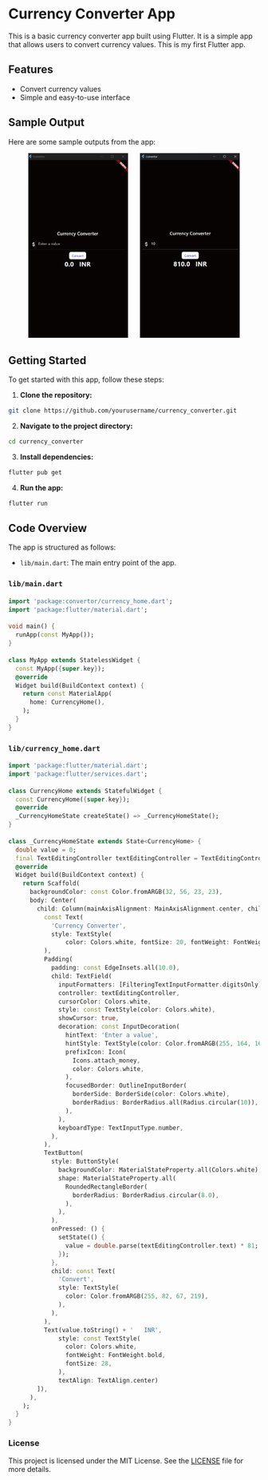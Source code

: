 # Currency Converter App

This is a basic currency converter app built using Flutter. It is a simple app that allows users to convert currency values. This is my first Flutter app.

## Features

- Convert currency values
- Simple and easy-to-use interface


## Sample Output

Here are some sample outputs from the app:
<p align="center">
    <img src="screenshots/sampleoutput_1.png" alt="Sample Output 1" width="200" style="margin-right: 10px;"/>
    <img src="screenshots/sampleoutput_2.png" alt="Sample Output 2" width="200" style="margin-left: 10px;"/>
</p>


## Getting Started

To get started with this app, follow these steps:

1. **Clone the repository:**
```bash
git clone https://github.com/yourusername/currency_converter.git
```

2. **Navigate to the project directory:**
```bash
cd currency_converter
```

3. **Install dependencies:**
```bash
flutter pub get
```

4. **Run the app:**
```bash
flutter run
```

## Code Overview

The app is structured as follows:

- `lib/main.dart`: The main entry point of the app.




### `lib/main.dart`

```dart
import 'package:convertor/currency_home.dart';
import 'package:flutter/material.dart';

void main() {
  runApp(const MyApp());
}

class MyApp extends StatelessWidget {
  const MyApp({super.key});
  @override
  Widget build(BuildContext context) {
    return const MaterialApp(
      home: CurrencyHome(),
    );
  }
}
```

### `lib/currency_home.dart`

```dart
import 'package:flutter/material.dart';
import 'package:flutter/services.dart';

class CurrencyHome extends StatefulWidget {
  const CurrencyHome({super.key});
  @override
  _CurrencyHomeState createState() => _CurrencyHomeState();
}

class _CurrencyHomeState extends State<CurrencyHome> {
  double value = 0;
  final TextEditingController textEditingController = TextEditingController();
  @override
  Widget build(BuildContext context) {
    return Scaffold(
      backgroundColor: const Color.fromARGB(32, 56, 23, 23),
      body: Center(
        child: Column(mainAxisAlignment: MainAxisAlignment.center, children: [
          const Text(
            'Currency Converter',
            style: TextStyle(
                color: Colors.white, fontSize: 20, fontWeight: FontWeight.w500),
          ),
          Padding(
            padding: const EdgeInsets.all(10.0),
            child: TextField(
              inputFormatters: [FilteringTextInputFormatter.digitsOnly],
              controller: textEditingController,
              cursorColor: Colors.white,
              style: const TextStyle(color: Colors.white),
              showCursor: true,
              decoration: const InputDecoration(
                hintText: 'Enter a value',
                hintStyle: TextStyle(color: Color.fromARGB(255, 164, 163, 163)),
                prefixIcon: Icon(
                  Icons.attach_money,
                  color: Colors.white,
                ),
                focusedBorder: OutlineInputBorder(
                  borderSide: BorderSide(color: Colors.white),
                  borderRadius: BorderRadius.all(Radius.circular(10)),
                ),
              ),
              keyboardType: TextInputType.number,
            ),
          ),
          TextButton(
            style: ButtonStyle(
              backgroundColor: MaterialStateProperty.all(Colors.white),
              shape: MaterialStateProperty.all(
                RoundedRectangleBorder(
                  borderRadius: BorderRadius.circular(8.0),
                ),
              ),
            ),
            onPressed: () {
              setState(() {
                value = double.parse(textEditingController.text) * 81;
              });
            },
            child: const Text(
              'Convert',
              style: TextStyle(
                color: Color.fromARGB(255, 82, 67, 219),
              ),
            ),
          ),
          Text(value.toString() + '   INR',
              style: const TextStyle(
                color: Colors.white,
                fontWeight: FontWeight.bold,
                fontSize: 28,
              ),
              textAlign: TextAlign.center)
        ]),
      ),
    );
  }
}

```



### License

This project is licensed under the MIT License. See the [LICENSE](LICENSE) file for more details.
